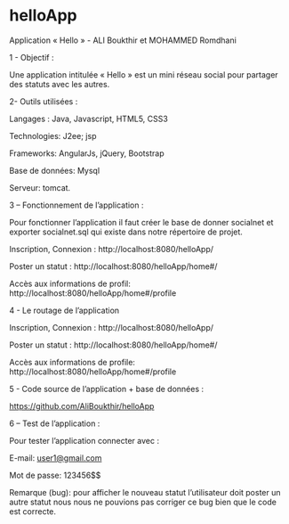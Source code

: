 # helloApp

Application « Hello » - ALI Boukthir et MOHAMMED Romdhani   

1 - Objectif :

Une application intitulée « Hello » est un mini réseau social pour partager des statuts avec les autres.

2- Outils utilisées :

Langages : Java, Javascript, HTML5, CSS3

Technologies: J2ee; jsp

Frameworks: AngularJs, jQuery, Bootstrap

Base de données: Mysql

Serveur: tomcat.

3 – Fonctionnement de l’application :

Pour fonctionner l’application il faut créer le base de donner socialnet et exporter socialnet.sql qui existe dans notre répertoire de projet.

Inscription, Connexion : http://localhost:8080/helloApp/

Poster un statut : http://localhost:8080/helloApp/home#/

Accès aux informations de profil: http://localhost:8080/helloApp/home#/profile

4 - Le routage de l’application

Inscription, Connexion : http://localhost:8080/helloApp/

Poster un statut : http://localhost:8080/helloApp/home#/

Accès aux informations de profile: http://localhost:8080/helloApp/home#/profile


5 - Code source de l’application + base de données :

https://github.com/AliBoukthir/helloApp

6 – Test de l’application :

Pour tester l’application connecter avec :

E-mail: user1@gmail.com

Mot de passe: 123456$$


Remarque (bug): pour afficher le nouveau statut l’utilisateur doit poster un autre statut nous nous ne pouvions pas corriger ce bug bien que le code est correcte. 
